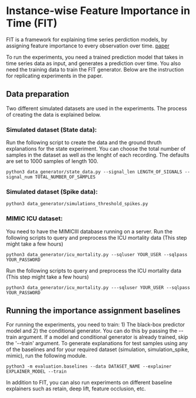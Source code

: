 # Instance-wise Feature Importance in Time (FIT)

FIT is a framework for explaining time series perdiction models, by assigning feature importance to every observation over time. [paper](https://papers.nips.cc/paper/2020/hash/08fa43588c2571ade19bc0fa5936e028-Abstract.html)

To run the experiments, you need a trained prediction model that takes in time series data as input, and generates a prediction over time. You also need the training data to train the FIT generator. Below are the instruction for replicating experiments in the paper.

## Data preparation
Two different simulated datasets are used in the experiments. The process of creating the data is explained below.


### Simulated dataset (State data):
Run the following script to create the data and the ground thruth explanations for the state experiment. You can choose the total number of samples in the dataset as well as the lenght of each recording. The defaults are set to 1000 samples of length 100.
```
python3 data_generator/state_data.py --signal_len LENGTH_OF_SIGNALS --signal_num TOTAL_NUMBER_OF_SAMPLES
```

### Simulated dataset (Spike data):
```
python3 data_generator/simulations_threshold_spikes.py 
```

### MIMIC ICU dataset:
You need to have the MIMICIII database running on a server. Run the following scripts to query and preprocess the ICU mortality data (This step might take a few hours)
```
python3 data_generator/icu_mortality.py --sqluser YOUR_USER --sqlpass YOUR_PASSWORD
```
Run the following scripts to query and preprocess the ICU mortality data (This step might take a few hours)
```
python3 data_generator/icu_mortality.py ---sqluser YOUR_USER --sqlpass YOUR_PASSWORD
```

## Running the importance assignment baselines
For running the experiments, you need to train: 1) The black-box predictor model and 2) the conditional generator. You can do this by passing the --train argument. If a model and conditional generator is already trained, skip the '--train' argument. To generate explanations for test samples using any of the baselines and for your required dataset (simulation, simulation_spike, mimic), run the following module.

```
python3 -m evaluation.baselines --data DATASET_NAME --explainer EXPLAINER_MODEL --train
```
In addition to FIT, you can also run experiments on different baseline explainers such as retain, deep lift, feature occlusion, etc.
